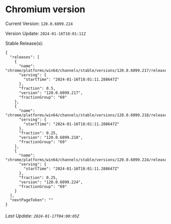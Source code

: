 # Chromium version

Current Version: `120.0.6099.224`

Version Update: `2024-01-16T18:01:11Z`

Stable Release(s):
```
{
  "releases": [
    {
      "name": "chrome/platforms/win64/channels/stable/versions/120.0.6099.217/releases/1705428071",
      "serving": {
        "startTime": "2024-01-16T18:01:11.288647Z"
      },
      "fraction": 0.5,
      "version": "120.0.6099.217",
      "fractionGroup": "69"
    },
    {
      "name": "chrome/platforms/win64/channels/stable/versions/120.0.6099.218/releases/1705428071",
      "serving": {
        "startTime": "2024-01-16T18:01:11.288647Z"
      },
      "fraction": 0.25,
      "version": "120.0.6099.218",
      "fractionGroup": "69"
    },
    {
      "name": "chrome/platforms/win64/channels/stable/versions/120.0.6099.224/releases/1705428071",
      "serving": {
        "startTime": "2024-01-16T18:01:11.288647Z"
      },
      "fraction": 0.25,
      "version": "120.0.6099.224",
      "fractionGroup": "69"
    }
  ],
  "nextPageToken": ""
}
```

###### Last Update: `2024-01-17T04:00:05Z`
        